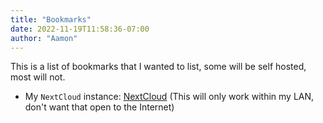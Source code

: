 ```yaml
---
title: "Bookmarks"
date: 2022-11-19T11:58:36-07:00
author: "Aamon"
---
```


This is a list of bookmarks that I wanted to list, some will be self hosted, most will not.

* My `NextCloud` instance: [NextCloud](http://aamonserver:81) (This will only work within my LAN, don't want that open to the Internet)
